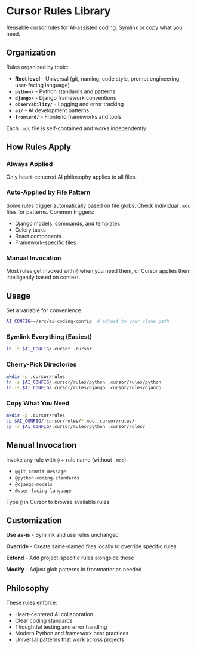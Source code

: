 # Cursor Rules Library

Reusable cursor rules for AI-assisted coding. Symlink or copy what you need.

## Organization

Rules organized by topic:

- **Root level** - Universal (git, naming, code style, prompt engineering, user-facing language)
- **`python/`** - Python standards and patterns
- **`django/`** - Django framework conventions
- **`observability/`** - Logging and error tracking
- **`ai/`** - AI development patterns
- **`frontend/`** - Frontend frameworks and tools

Each `.mdc` file is self-contained and works independently.

## How Rules Apply

### Always Applied

Only heart-centered AI philosophy applies to all files.

### Auto-Applied by File Pattern

Some rules trigger automatically based on file globs. Check individual `.mdc` files for patterns. Common triggers:

- Django models, commands, and templates
- Celery tasks
- React components
- Framework-specific files

### Manual Invocation

Most rules get invoked with `@` when you need them, or Cursor applies them intelligently based on context.

## Usage

Set a variable for convenience:

```bash
AI_CONFIG=~/src/ai-coding-config  # adjust to your clone path
```

### Symlink Everything (Easiest)

```bash
ln -s $AI_CONFIG/.cursor .cursor
```

### Cherry-Pick Directories

```bash
mkdir -p .cursor/rules
ln -s $AI_CONFIG/.cursor/rules/python .cursor/rules/python
ln -s $AI_CONFIG/.cursor/rules/django .cursor/rules/django
```

### Copy What You Need

```bash
mkdir -p .cursor/rules
cp $AI_CONFIG/.cursor/rules/*.mdc .cursor/rules/
cp -r $AI_CONFIG/.cursor/rules/python .cursor/rules/
```

## Manual Invocation

Invoke any rule with `@` + rule name (without `.mdc`):

- `@git-commit-message`
- `@python-coding-standards`
- `@django-models`
- `@user-facing-language`

Type `@` in Cursor to browse available rules.

## Customization

**Use as-is** - Symlink and use rules unchanged

**Override** - Create same-named files locally to override specific rules

**Extend** - Add project-specific rules alongside these

**Modify** - Adjust glob patterns in frontmatter as needed

## Philosophy

These rules enforce:

- Heart-centered AI collaboration
- Clear coding standards
- Thoughtful testing and error handling
- Modern Python and framework best practices
- Universal patterns that work across projects

